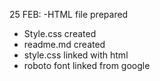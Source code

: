 25 FEB: 
-HTML file prepared
- Style.css created
- readme.md created
- style.css linked with html
- roboto font linked from google 